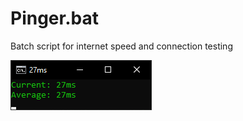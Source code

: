# Pinger.bat
Batch script for internet speed and connection testing

![screenshot](https://raw.githubusercontent.com/FivosM/Pinger/main/screenshot.png)
